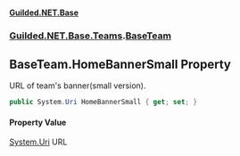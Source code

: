 #### [Guilded.NET.Base](Guilded_NET_Base.md 'Guilded.NET.Base')
### [Guilded.NET.Base.Teams](Guilded_NET_Base.md#Guilded_NET_Base_Teams 'Guilded.NET.Base.Teams').[BaseTeam](BaseTeam.md 'Guilded.NET.Base.Teams.BaseTeam')
## BaseTeam.HomeBannerSmall Property
URL of team's banner(small version).  
```csharp
public System.Uri HomeBannerSmall { get; set; }
```
#### Property Value
[System.Uri](https://docs.microsoft.com/en-us/dotnet/api/System.Uri 'System.Uri')
URL
